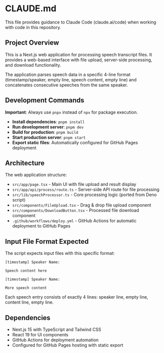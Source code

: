 # CLAUDE.md

This file provides guidance to Claude Code (claude.ai/code) when working with code in this repository.

## Project Overview

This is a Next.js web application for processing speech transcript files. It provides a web-based interface with file upload, server-side processing, and download functionality.

The application parses speech data in a specific 4-line format (timestamp/speaker, empty line, speech content, empty line) and concatenates consecutive speeches from the same speaker.

## Development Commands

**Important**: Always use `pnpx` instead of `npx` for package execution.

- **Install dependencies**: `pnpm install`
- **Run development server**: `pnpm dev`
- **Build for production**: `pnpm build`
- **Start production server**: `pnpm start`
- **Export static files**: Automatically configured for GitHub Pages deployment

## Architecture

The web application structure:

- `src/app/page.tsx` - Main UI with file upload and result display
- `src/app/api/process/route.ts` - Server-side API route for file processing
- `src/lib/speechProcessor.ts` - Core processing logic (ported from Deno script)
- `src/components/FileUpload.tsx` - Drag & drop file upload component
- `src/components/DownloadButton.tsx` - Processed file download component
- `.github/workflows/deploy.yml` - GitHub Actions for automatic deployment to GitHub Pages

## Input File Format Expected

The script expects input files with this specific format:
```
[timestamp] Speaker Name:

Speech content here

[timestamp] Speaker Name:

More speech content

```

Each speech entry consists of exactly 4 lines: speaker line, empty line, content line, empty line.

## Dependencies

- Next.js 15 with TypeScript and Tailwind CSS
- React 19 for UI components
- GitHub Actions for deployment automation
- Configured for GitHub Pages hosting with static export